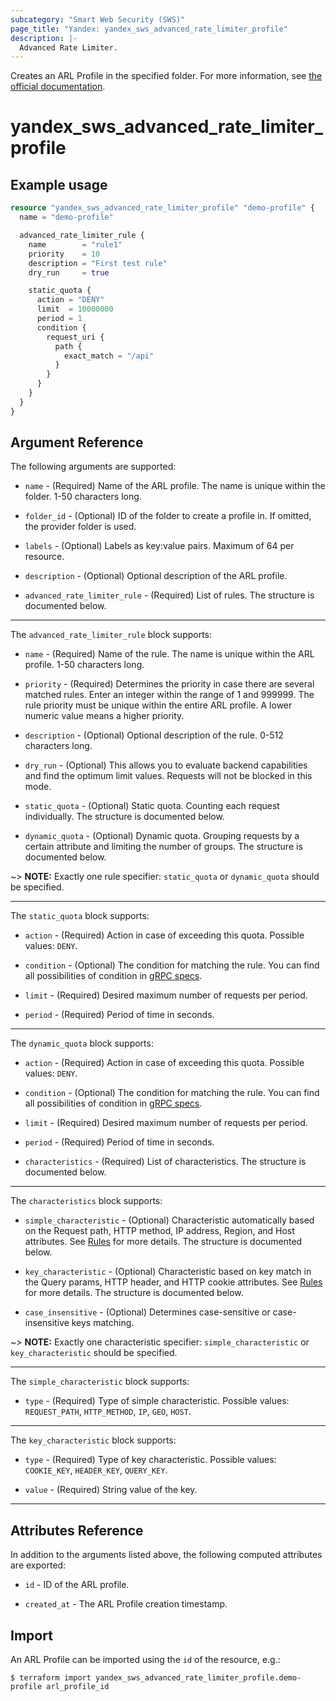 ```yaml
---
subcategory: "Smart Web Security (SWS)"
page_title: "Yandex: yandex_sws_advanced_rate_limiter_profile"
description: |-
  Advanced Rate Limiter.
---
```



Creates an ARL Profile in the specified folder. For more information, see [the official documentation](https://yandex.cloud/en/docs/smartwebsecurity/quickstart/quickstart-arl).

# yandex_sws_advanced_rate_limiter_profile




## Example usage

```terraform
resource "yandex_sws_advanced_rate_limiter_profile" "demo-profile" {
  name = "demo-profile"

  advanced_rate_limiter_rule {
    name        = "rule1"
    priority    = 10
    description = "First test rule"
    dry_run     = true

    static_quota {
      action = "DENY"
      limit  = 10000000
      period = 1
      condition {
        request_uri {
          path {
            exact_match = "/api"
          }
        }
      }
    }
  }
}
```

## Argument Reference

The following arguments are supported:

* `name` - (Required) Name of the ARL profile. The name is unique within the folder. 1-50 characters long.

* `folder_id` - (Optional) ID of the folder to create a profile in. If omitted, the provider folder is used.

* `labels` - (Optional) Labels as key:value pairs. Maximum of 64 per resource.

* `description` - (Optional) Optional description of the ARL profile.

* `advanced_rate_limiter_rule` - (Required) List of rules. The structure is documented below.

---

The `advanced_rate_limiter_rule` block supports:

* `name` - (Required) Name of the rule. The name is unique within the ARL profile. 1-50 characters long.

* `priority` - (Required) Determines the priority in case there are several matched rules. Enter an integer within the range of 1 and 999999. The rule priority must be unique within the entire ARL profile. A lower numeric value means a higher priority.

* `description` - (Optional) Optional description of the rule. 0-512 characters long.

* `dry_run` - (Optional) This allows you to evaluate backend capabilities and find the optimum limit values. Requests will not be blocked in this mode.

* `static_quota` - (Optional) Static quota. Counting each request individually. The structure is documented below.

* `dynamic_quota` - (Optional) Dynamic quota. Grouping requests by a certain attribute and limiting the number of groups. The structure is documented below.

~> **NOTE:** Exactly one rule specifier: `static_quota` or `dynamic_quota` should be specified.

---

The `static_quota` block supports:

* `action` - (Required) Action in case of exceeding this quota. Possible values: `DENY`.

* `condition` - (Optional) The condition for matching the rule. You can find all possibilities of condition in [gRPC specs](https://github.com/yandex-cloud/cloudapi/blob/master/yandex/cloud/smartwebsecurity/v1/security_profile.proto).

* `limit` - (Required) Desired maximum number of requests per period.

* `period` - (Required) Period of time in seconds.

---

The `dynamic_quota` block supports:

* `action` - (Required) Action in case of exceeding this quota. Possible values: `DENY`.

* `condition` - (Optional) The condition for matching the rule. You can find all possibilities of condition in [gRPC specs](https://github.com/yandex-cloud/cloudapi/blob/master/yandex/cloud/smartwebsecurity/v1/security_profile.proto).

* `limit` - (Required) Desired maximum number of requests per period.

* `period` - (Required) Period of time in seconds.

* `characteristics` - (Required) List of characteristics. The structure is documented below.

---

The `characteristics` block supports:

* `simple_characteristic` - (Optional) Characteristic automatically based on the Request path, HTTP method, IP address, Region, and Host attributes. See [Rules](https://yandex.cloud/en/docs/smartwebsecurity/concepts/arl#requests-counting) for more details. The structure is documented below.

* `key_characteristic` - (Optional) Characteristic based on key match in the Query params, HTTP header, and HTTP cookie attributes. See [Rules](https://yandex.cloud/en/docs/smartwebsecurity/concepts/arl#requests-counting) for more details. The structure is documented below.

* `case_insensitive` - (Optional) Determines case-sensitive or case-insensitive keys matching.

~> **NOTE:** Exactly one characteristic specifier: `simple_characteristic` or `key_characteristic` should be specified.

---

The `simple_characteristic` block supports:

* `type` - (Required) Type of simple characteristic. Possible values: `REQUEST_PATH`, `HTTP_METHOD`, `IP`, `GEO`, `HOST`.

---

The `key_characteristic` block supports:

* `type` - (Required) Type of key characteristic. Possible values: `COOKIE_KEY`, `HEADER_KEY`, `QUERY_KEY`.

* `value` - (Required) String value of the key.

---

## Attributes Reference

In addition to the arguments listed above, the following computed attributes are exported:

* `id` - ID of the ARL profile.

* `created_at` - The ARL Profile creation timestamp.

## Import

An ARL Profile can be imported using the `id` of the resource, e.g.:

```
$ terraform import yandex_sws_advanced_rate_limiter_profile.demo-profile arl_profile_id
```
